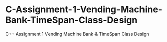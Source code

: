 # C-Assignment-1-Vending-Machine-Bank-TimeSpan-Class-Design
C++ Assignment 1 Vending Machine Bank &amp; TimeSpan Class Design
